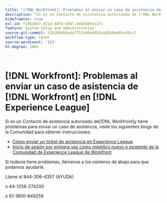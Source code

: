 ```yaml
---
title: '[!DNL Workfront]: Problemas al enviar un caso de asistencia de Workfront en Experience League'
description: “Si es un Contacto de asistencia autorizado de [!DNL Workfront] y tiene problemas para enviar un caso de asistencia, por favor, llámenos a los números que se indican abajo para que podamos ayudarle.”
hidefromtoc: true
exl-id: f19b3e67-d31d-48f8-b847-dd4d309e11fc
feature: System Setup and Administration
source-git-commit: 52b204d63eda7752c90a4481aa2050e695cd4cc7
workflow-type: tm+mt
source-wordcount: '122'
ht-degree: 100%

---
```


# [!DNL Workfront]: Problemas al enviar un caso de asistencia de [!DNL Workfront] en [!DNL Experience League]

Si es un Contacto de asistencia autorizado de[!DNL Workfront]y tiene problemas para enviar un caso de asistencia, visite los siguientes blogs de la Comunidad para obtener instrucciones:

* [Cómo enviar un ticket de asistencia en Experience League](https://experienceleaguecommunities.adobe.com/t5/workfront-blogs/how-to-submit-a-support-ticket-on-experience-league/ba-p/461737?profile.language=es)
* [Inicio de sesión por primera vez como miembro nuevo o existente de la Comunidad de Experience League de Workfront](https://experienceleaguecommunities.adobe.com/t5/workfront-blogs/logging-in-for-the-first-time-as-a-new-or-existing-workfront/ba-p/461472?profile.language=es)

Si todavía tiene problemas, llámenos a los números de abajo para que podamos ayudarle.

Llame al 844-306-4357 (AYUDA)

o 44-1256-274200

o 61-1800-849259
